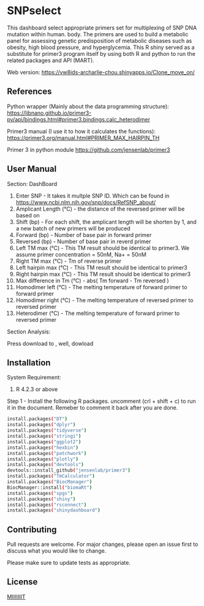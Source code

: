 # SNPselect

This dashboard select appropriate primers set for multiplexing of SNP DNA mutation within human.  body. The primers are used to build a metabolic panel for assessing genetic predisposition of metabolic diseases such as obesity, high blood pressure, and hyperglycemia. This R shiny served as a substitute for primer3 program itself by using both R and python to run the related packages and API (MART).

Web version: https://vw8ids-archarlie-chou.shinyapps.io/Clone_move_on/

## References

Python wrapper (Mainly about the data programming structure): 
https://libnano.github.io/primer3-py/api/bindings.html#primer3.bindings.calc_heterodimer


Primer3 manual (I use it to how it calculates the functions):
https://primer3.org/manual.html#PRIMER_MAX_HAIRPIN_TH

Primer 3 in python module  https://github.com/jensenlab/primer3

## User Manual

Section: DashBoard

1. Enter SNP - It takes it multple SNP ID. Which can be found in https://www.ncbi.nlm.nih.gov/snp/docs/RefSNP_about/
2. Amplicant Length (°C) - the distance of the reversed primer will be based on
3. Shift (bp) - For each shift, the amplicant length will be shorten by 1, and a new batch of new primers will be produced
4. Forward (bp) - Number of base pair in forward primer
5. Reversed (bp) - Number of base pair in reverd primer
6. Left TM max (°C) - This TM result should be identical to primer3. We assume primer concentration = 50nM, Na+ = 50nM
7. Right TM max (°C) - Tm of reverse primer
8. Left hairpin max (°C) - This TM result should be identical to primer3
9. Right hairpin max (°C) - This TM result should be identical to primer3
10. Max difference in Tm (°C) - abs( Tm forward - Tm reversed )
11. Homodimer left (°C) - The melting temperature of forward primer to forward primer
12. Homodimer right (°C) - The melting temperature of reversed primer to reversed primer
13. Heterodimer (°C) - The melting temperature of forward primer to reversed primer

Section Analysis:

Press download to , well, dowload

## Installation

System Requirement:
1. R 4.2.3 or above

Step 1 - Install the following R packages. uncomment (crl + shift + c) to run it in the document. Remeber to comment it back after you are done.

```bash
install.packages("DT")
install.packages("dplyr")
install.packages("tidyverse")
install.packages("stringi")
install.packages("ggplot2")
install.packages("hexbin")
install.packages("patchwork")
install.packages("plotly")
install.packages("devtools")
devtools::install_github("jensenlab/primer3")
install.packages("TmCalculator")
install.packages("BiocManager")
BiocManager::install("biomaRt")
install.packages("spgs")
install.packages("shiny")
install.packages("rsconnect")
install.packages("shinydashboard")
```





## Contributing

Pull requests are welcome. For major changes, please open an issue first
to discuss what you would like to change.

Please make sure to update tests as appropriate.

## License

[MIIIIIIIT](https://choosealicense.com/licenses/mit/)
